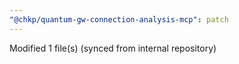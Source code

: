 ```yaml
---
"@chkp/quantum-gw-connection-analysis-mcp": patch
---
```


Modified 1 file(s) (synced from internal repository)
